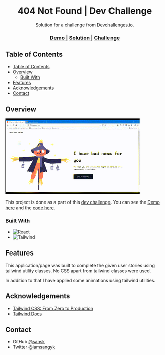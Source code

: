 <!-- Please update value in the {}  -->

<h1 align="center">404 Not Found | Dev Challenge</h1>

<div align="center">
   Solution for a challenge from  <a href="http://devchallenges.io" target="_blank">Devchallenges.io</a>.
</div>

<div align="center">
  <h3>
    <a href="https://{your-demo-link.your-domain}">
      Demo
    </a>
    <span> | </span>
    <a href="https://https://github.com/sansk/404-not-found-devchallenges">
      Solution
    </a>
    <span> | </span>
    <a href="https://devchallenges.io/challenges/wBunSb7FPrIepJZAg0sY">
      Challenge
    </a>
  </h3>
</div>

<!-- TABLE OF CONTENTS -->

## Table of Contents

- [Table of Contents](#table-of-contents)
- [Overview](#overview)
  - [Built With](#built-with)
- [Features](#features)
- [Acknowledgements](#acknowledgements)
- [Contact](#contact)

<!-- OVERVIEW -->

## Overview

![screenshot](./design/404-not-found.gif)

This project is done as a part of this [dev challenge](https://devchallenges.io/challenges/wBunSb7FPrIepJZAg0sY). You can see the [Demo here](https://example.com) and the [code here](https://github.com/sansk/404-not-found-devchallenges).

### Built With

<!-- This section should list any major frameworks that you built your project using. Here are a few examples.-->

- ![React](https://img.shields.io/badge/-React-61DAFB?style=plastic&logo=react&labelColor=3b2e5a&logoWidth=20)
- ![Tailwind](https://img.shields.io/badge/-TailwindCSS-38B2AC?style=plastic&logo=tailwind-css&labelColor=3b2e5a&logoWidth=20)

## Features

<!-- List the features of your application or follow the template. Don't share the figma file here :) -->

This application/page was built to complete the given user stories using tailwind utility classes. No CSS apart from tailwind classes were used.

In addition to that I have applied some animations using tailwind utilities.


## Acknowledgements

<!-- This section should list any articles or add-ons/plugins that helps you to complete the project. This is optional but it will help you in the future. For exmpale -->

- [Tailwind CSS: From Zero to Production](https://www.youtube.com/playlist?list=PL5f_mz_zU5eXWYDXHUDOLBE0scnuJofO0)
- [Tailwind Docs](https://tailwindcss.com/docs/installation)

## Contact

- GitHub [@sansk](https://github.com/sansk)
- Twitter [@iamsangyk](https://twitter.com/iamsangyk)
